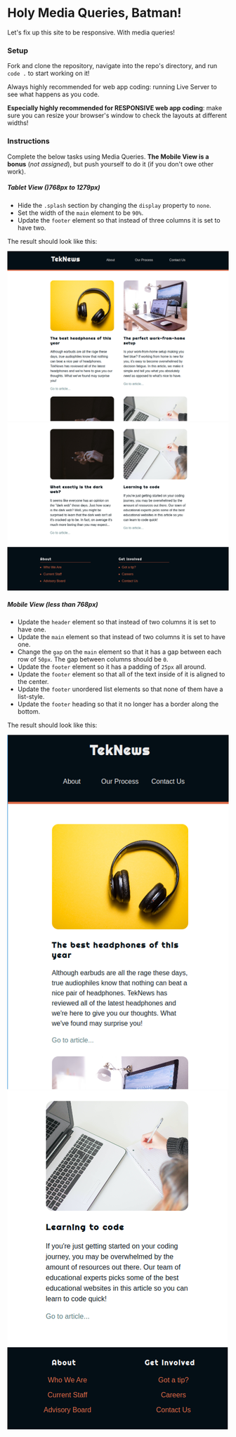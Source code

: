 # Holy Media Queries, Batman!

Let's fix up this site to be responsive. With media queries!

### Setup

Fork and clone the repository, navigate into the repo's directory, and run `code .` to start working on it!

Always highly recommended for web app coding: running Live Server to see what happens as you code.

**Especially highly recommended for RESPONSIVE web app coding**: make sure you can resize your browser's window to check the layouts at different widths!

### Instructions

Complete the below tasks using Media Queries. **The Mobile View is a bonus** (_not assigned_), but push yourself to do it (if you don't owe other work).

##### Tablet View ()768px to 1279px)

- Hide the `.splash` section by changing the `display` property to `none`.
- Set the width of the `main` element to be `90%`.
- Update the `footer` element so that instead of three columns it is set to have two.

The result should look like this:

![tablet goal for the header](./images/tablet-goal-1.png)
![tablet goal for the footer](./images/tablet-goal-2.png)

##### Mobile View (less than 768px)

- Update the `header` element so that instead of two columns it is set to have one.
- Update the `main` element so that instead of two columns it is set to have one.
- Change the `gap` on the `main` element so that it has a gap between each row of `50px`. The gap between columns should be `0`.
- Update the `footer` element so it has a padding of `25px` all around.
- Update the `footer` element so that all of the text inside of it is aligned to the center.
- Update the `footer` unordered list elements so that none of them have a list-style.
- Update the `footer` heading so that it no longer has a border along the bottom.

The result should look like this:

![mobile goal for the header](./images/mobile-goal-1.png)
![mobile goal for the header](./images/mobile-goal-2.png)
